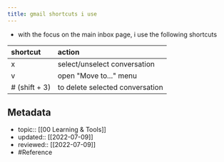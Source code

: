 ```yaml
---
title: gmail shortcuts i use
---
```

- with the focus on the main inbox page, i use the following shortcuts

|  shortcut     |  action                         |
|:--------------|:--------------------------------|
|  x            |  select/unselect conversation   |
|  v            |  open "Move to..." menu         |
| # (shift + 3) | to delete selected conversation |  


## Metadata
- topic:: [[00 Learning & Tools]]
- updated:: [[2022-07-09]]
- reviewed:: [[2022-07-09]]
- #Reference 
